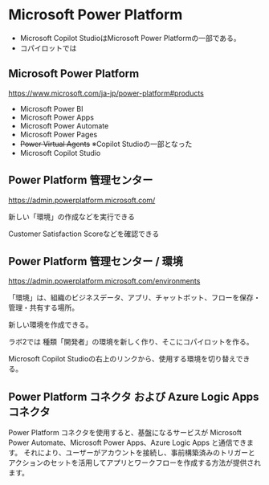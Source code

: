 # Microsoft Power Platform

- Microsoft Copilot StudioはMicrosoft Power Platformの一部である。
- コパイロットでは

## Microsoft Power Platform

https://www.microsoft.com/ja-jp/power-platform#products

- Microsoft Power BI
- Microsoft Power Apps
- Microsoft Power Automate
- Microsoft Power Pages
- ~~Power Virtual Agents~~ ※Copilot Studioの一部となった
- Microsoft Copilot Studio

## Power Platform 管理センター

https://admin.powerplatform.microsoft.com/

新しい「環境」の作成などを実行できる

Customer Satisfaction Scoreなどを確認できる

## Power Platform 管理センター / 環境

https://admin.powerplatform.microsoft.com/environments

「環境」は、組織のビジネスデータ、アプリ、チャットボット、フローを保存・管理・共有する場所。

新しい環境を作成できる。

ラボ2では 種類「開発者」の環境を新しく作り、そこにコパイロットを作る。

Microsoft Copilot Studioの右上のリンクから、使用する環境を切り替えできる。

## Power Platform コネクタ および Azure Logic Apps コネクタ

Power Platform コネクタを使用すると、基盤になるサービスが Microsoft Power Automate、Microsoft Power Apps、Azure Logic Apps と通信できます。 それにより、ユーザーがアカウントを接続し、事前構築済みのトリガーとアクションのセットを活用してアプリとワークフローを作成する方法が提供されます。
